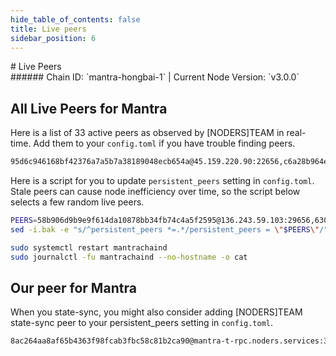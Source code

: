 ```yaml
---
hide_table_of_contents: false
title: Live peers
sidebar_position: 6
---
```


<div class="h1-with-icon icon-mantra">
# Live Peers
</div>
###### Chain ID: `mantra-hongbai-1` | Current Node Version: `v3.0.0`

## All Live Peers for Mantra
Here is a list of 33 active peers as observed by [NODERS]TEAM in real-time. Add them to your `config.toml` if you have trouble finding peers.

```bash
95d6c946168bf42376a7a5b7a38189048ecb654a@45.159.220.90:22656,c6a28b964edbd6fe662bd07156cdb04b89886549@116.202.233.2:50056,2df175a07e23d38a9e7c8d19dc1662c96f079539@178.128.113.181:26656,7930aaec7bf488ee9e5cfc09659aa886e8561d77@51.77.20.209:27912,3f927a58d0483743300d314c376fafcc7068d86c@65.109.154.182:21656,195cc6dd355d0363e9c53c4dbc8210dfb98b1358@46.4.5.45:25156,ccd9c19b78e4a4075bd228b6d6d534f8c4fd54da@167.235.14.117:26656,58b906d9b9e9f614da10878bb34fb74c4a5f2595@136.243.59.103:29656,16a35e49a59c3715390dc629413ec272dd26d821@37.60.251.67:22656,30235fa097d100a14d2b534fdbf67e34e8d5f6cf@139.45.205.60:21656,a6c18ce43c91333adbdd8037e66346b7870830f4@49.12.168.108:4000,02172d11bde574d1ac38892cfda2530877a095e2@65.109.24.155:25156,fb47029956d2ec2c5c85acd515fa635a8f1c5b88@213.199.50.249:26656,467d3bc85d5ac2f1c2cdf66fc65fbc831bb91c82@135.181.216.54:3600,b8ddceb58d96fee516a835a694a05b6f155ae325@162.19.91.120:26656,638550d83f3918a2221713064f2b3a4f8f0414a5@198.27.70.81:26656,46598983ec8e816787fe0d7ab29de63bdb91b733@95.217.35.179:50056,ab0fe4831434f87bad987ca3083dd938f682b033@65.109.88.254:31656,20db08acbcac9b7114839e63539da2802b848982@34.72.148.3:26656,28dcca0ba822cc7a99ec5390da81d2f1bc9746a8@81.31.197.120:16656,005025067680ab6767e1b931306b0b83e526703d@65.109.30.147:23656,aafefdaaaf1f5dd54029628907bfa8f56834f720@15.204.163.111:26656,814eafcb9a05a8b74fd85424087d6dc5918e153b@185.197.195.160:22656,4ef544f6b009884b54cf4b547c54dddda8d72947@65.109.65.210:34656,630602a3d4dcb3ea16b0b766dfbb5698824da868@45.90.123.161:22656,178da83fe5553058c4fbe8879dd4cc537325683a@38.242.231.114:26656,0a2057d59f4dac1547fab839dc6b392a257e7129@89.117.30.184:16456,b7556ae422275e13eb82297b5179a1b189467a89@159.69.142.51:50056,7ba9e5051a1cb2542c2ecbfa12954bdbab3121f5@34.171.207.218:26656,a9a71700397ce950a9396421877196ac19e7cde0@65.108.231.124:22656,0175dd4d48b2b919c37f784eb512a05a0c7e6710@193.26.158.125:25156,7ab572034a2d1d9d67e31dbac43c4554e0e53ba5@104.198.160.158:26656,75855dec829d40f105299f09dc64f05b44057a3a@34.134.75.248:26656
```

Here is a script for you to update `persistent_peers` setting in `config.toml`. Stale peers can cause node inefficiency over time, so the script below selects a few random live peers.

```bash
PEERS=58b906d9b9e9f614da10878bb34fb74c4a5f2595@136.243.59.103:29656,630602a3d4dcb3ea16b0b766dfbb5698824da868@45.90.123.161:22656,3f927a58d0483743300d314c376fafcc7068d86c@65.109.154.182:21656,ccd9c19b78e4a4075bd228b6d6d534f8c4fd54da@167.235.14.117:26656,2df175a07e23d38a9e7c8d19dc1662c96f079539@178.128.113.181:26656
sed -i.bak -e "s/^persistent_peers *=.*/persistent_peers = \"$PEERS\"/" ~/.mantrachaind/config/config.toml

sudo systemctl restart mantrachaind
sudo journalctl -fu mantrachaind --no-hostname -o cat
```

## Our peer for Mantra
When you state-sync, you might also consider adding [NODERS]TEAM state-sync peer to your persistent_peers setting in `config.toml`.

```bash
8ac264aa8af65b4363f98fcab3fbc58c81b2ca90@mantra-t-rpc.noders.services:30656
```